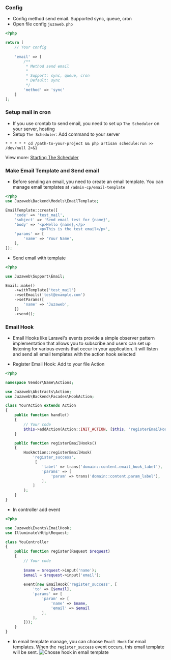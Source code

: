 ### Config
- Config method send email. Supported sync, queue, cron
- Open file config ``juzaweb.php``
```php
<?php

return [
    // Your config
    
    'email' => [
        /**
         * Method send email
         *
         * Support: sync, queue, cron
         * Default: sync
         */
        'method' => 'sync'
    ]
];
```

### Setup mail in cron
- If you use crontab to send email, you need to set up ``The Scheduler`` on your server, hosting
- Setup ``The Scheduler``: Add command to your server
```
* * * * * cd /path-to-your-project && php artisan schedule:run >> /dev/null 2>&1
```
View more: [Starting The Scheduler](https://laravel.com/docs/6.x/scheduling#introduction)

### Make Email Template and Send email
- Before sending an email, you need to create an email template. You can manage email templates at ``/admin-cp/email-template``
```php
<?php
use Juzaweb\Backend\Models\EmailTemplate;

EmailTemplate::create([
    'code' => 'test_mail',
    'subject' => 'Send email test for {name}',
    'body' => '<p>Hello {name},</p>
               <p>This is the test email</p>',
    'params' => [
        'name' => 'Your Name',
    ],
]);
```

- Send email with template
```php
<?php

use Juzaweb\Support\Email;

Email::make()
    ->withTemplate('test_mail')
    ->setEmails('test@example.com')
    ->setParams([
        'name' => 'Juzaweb',
    ])
    ->send();
```

### Email Hook
- Email Hooks like Laravel's events provide a simple observer pattern implementation that allows you to subscribe and users can set up listening for various events that occur in your application. It will listen and send all email templates with the action hook selected

- Register Email Hook: Add to your file Action
```php
<?php

namespace Vendor\Name\Actions;

use Juzaweb\Abstracts\Action;
use Juzaweb\Backend\Facades\HookAction;

class YourAction extends Action
{
    public function handle()
    {
        // Your code
        $this->addAction(Action::INIT_ACTION, [$this, 'registerEmailHooks']);
    }

    public function registerEmailHooks()
    {
        HookAction::registerEmailHook(
            'register_success',
             [
                'label' => trans('domain::content.email_hook_label'),
                'params' => [
                    'param' => trans('domain::content.param_label'),       
                ],
            ]
        );
    }
}    
```

- In controller add event
```php
<?php

use Juzaweb\Events\EmailHook;
use Illuminate\Http\Request;

class YouController
{
    public function register(Request $request)
    {
        // Your code
        
        $name = $request->input('name');
        $email = $request->input('email');
        
        event(new EmailHook('register_success', [
            'to' => [$email],
            'params' => [
                'param' => [
                    'name' => $name,
                    'email' => $email
                ],
            ],
        ]));
    }
}
```

- In email template manage, you can choose ``Email Hook`` for email templates. When the ``register_success`` event occurs, this email template will be sent.
![Chosse hook in email template](https://i.imgur.com/4J38pgW.png)
